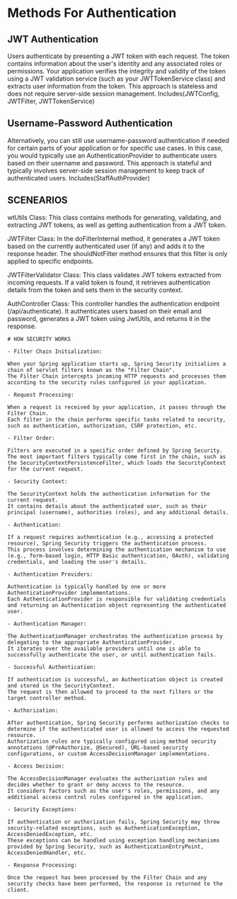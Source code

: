# Methods For Authentication

## JWT Authentication

Users authenticate by presenting a JWT token with each request. The token contains information about the user's identity and any associated roles or permissions. Your application verifies the integrity and validity of the token using a JWT validation service (such as your JWTTokenService class) and extracts user information from the token. This approach is stateless and does not require server-side session management.
Includes(JWTConfig, JWTFilter, JWTTokenService)

## Username-Password Authentication

Alternatively, you can still use username-password authentication if needed for certain parts of your application or for specific use cases. In this case, you would typically use an AuthenticationProvider to authenticate users based on their username and password. This approach is stateful and typically involves server-side session management to keep track of authenticated users.
Includes(StaffAuthProvider)

## SCENEARIOS

wtUtils Class: This class contains methods for generating, validating, and extracting JWT tokens, as well as getting authentication from a JWT token.

JWTFilter Class: In the doFilterInternal method, it generates a JWT token based on the currently authenticated user (if any) and adds it to the response header. The shouldNotFilter method ensures that this filter is only applied to specific endpoints.

JWTFilterValidator Class: This class validates JWT tokens extracted from incoming requests. If a valid token is found, it retrieves authentication details from the token and sets them in the security context.

AuthController Class: This controller handles the authentication endpoint (/api/authenticate). It authenticates users based on their email and password, generates a JWT token using JwtUtils, and returns it in the response.

    # HOW SECURITY WORKS

    - Filter Chain Initialization:

    When your Spring application starts up, Spring Security initializes a chain of servlet filters known as the "Filter Chain".
    The Filter Chain intercepts incoming HTTP requests and processes them according to the security rules configured in your application.

    - Request Processing:

    When a request is received by your application, it passes through the Filter Chain.
    Each filter in the chain performs specific tasks related to security, such as authentication, authorization, CSRF protection, etc.

    - Filter Order:

    Filters are executed in a specific order defined by Spring Security.
    The most important filters typically come first in the chain, such as the SecurityContextPersistenceFilter, which loads the SecurityContext for the current request.

    - Security Context:

    The SecurityContext holds the authentication information for the current request.
    It contains details about the authenticated user, such as their principal (username), authorities (roles), and any additional details.

    - Authentication:

    If a request requires authentication (e.g., accessing a protected resource), Spring Security triggers the authentication process.
    This process involves determining the authentication mechanism to use (e.g., form-based login, HTTP Basic authentication, OAuth), validating credentials, and loading the user's details.

    - Authentication Providers:

    Authentication is typically handled by one or more AuthenticationProvider implementations.
    Each AuthenticationProvider is responsible for validating credentials and returning an Authentication object representing the authenticated user.

    - Authentication Manager:

    The AuthenticationManager orchestrates the authentication process by delegating to the appropriate AuthenticationProvider.
    It iterates over the available providers until one is able to successfully authenticate the user, or until authentication fails.

    - Successful Authentication:

    If authentication is successful, an Authentication object is created and stored in the SecurityContext.
    The request is then allowed to proceed to the next filters or the target controller method.

    - Authorization:

    After authentication, Spring Security performs authorization checks to determine if the authenticated user is allowed to access the requested resource.
    Authorization rules are typically configured using method security annotations (@PreAuthorize, @Secured), URL-based security configurations, or custom AccessDecisionManager implementations.

    - Access Decision:

    The AccessDecisionManager evaluates the authorization rules and decides whether to grant or deny access to the resource.
    It considers factors such as the user's roles, permissions, and any additional access control rules configured in the application.

    - Security Exceptions:

    If authentication or authorization fails, Spring Security may throw security-related exceptions, such as AuthenticationException, AccessDeniedException, etc.
    These exceptions can be handled using exception handling mechanisms provided by Spring Security, such as AuthenticationEntryPoint, AccessDeniedHandler, etc.

    - Response Processing:

    Once the request has been processed by the Filter Chain and any security checks have been performed, the response is returned to the client.